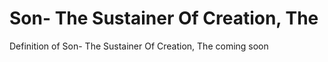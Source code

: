 # Son- The Sustainer Of Creation, The
Definition of Son- The Sustainer Of Creation, The coming soon
